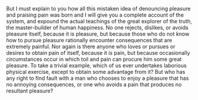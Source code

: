 But I must explain to you how all this mistaken idea of denouncing
 pleasure and praising pain was born and I will give you a complete
account of the system, and expound the actual
teachings of the great explorer of the truth, the master-builder of human
happiness. No one rejects, dislikes, or avoids pleasure itself, because
it is pleasure, but because those
who do not know how to pursue pleasure rationally encounter consequences
that are extremely painful. Nor again is there anyone who loves or
pursues or desires to obtain pain of
itself, because it is pain, but because occasionally circumstances occur
in which toil and pain can procure him some great pleasure. To take a
trivial example, which of us ever
undertakes laborious physical exercise, except to obtain some advantage
from it? But who has any right to find fault with a man who chooses to
enjoy a pleasure that has no annoying
consequences, or one who avoids a pain that produces no resultant pleasure?